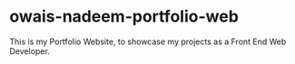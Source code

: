 # owais-nadeem-portfolio-web
This is my Portfolio Website, to showcase my projects as a Front End Web Developer.
